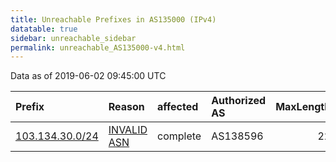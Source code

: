```yaml
---
title: Unreachable Prefixes in AS135000 (IPv4)
datatable: true
sidebar: unreachable_sidebar
permalink: unreachable_AS135000-v4.html
---
```


Data as of 2019-06-02 09:45:00 UTC


<div class="datatable-begin"></div>

| Prefix                                                   | Reason                                                                                                  | affected   | Authorized AS   |   MaxLength | Anchor                                       |   unreachable /24s |
|:---------------------------------------------------------|:--------------------------------------------------------------------------------------------------------|:-----------|:----------------|------------:|:---------------------------------------------|-------------------:|
| [103.134.30.0/24](https://stat.ripe.net/103.134.30.0/24) | [INVALID ASN](https://rpki-validator.ripe.net/announcement-preview?asn=AS135000&prefix=103.134.30.0/24) | complete   | AS138596        |          22 | [APNIC](unreachable_APNIC_RPKI_Root-v4.html) |                  1 |

<div class="datatable-end"></div>